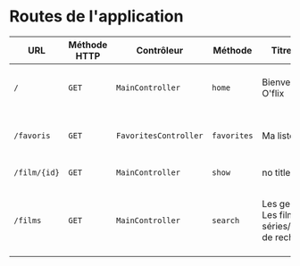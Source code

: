 # Routes de l'application

| URL | Méthode HTTP | Contrôleur       | Méthode | Titre HTML           | Commentaire    |
| --- | ------------ | ---------------- | ------- | -------------------- | -------------- |
| `/` | `GET`        | `MainController` | `home`  | Bienvenue sur O'flix | Page d'accueil / Liste de tous les films|
| `/favoris` | `GET`        | `FavoritesController` | `favorites`  | Ma liste | Page des films/séries favoris d'un utilisateur |
| `/film/{id}` | `GET`        | `MainController` | `show`  | no title | Détails du film/série |
| `/films` | `GET`        | `MainController` | `search`  | Les genres - Les films et séries/Résultats de recherche | Résultats de la recherche avec affichage de la liste des films|
